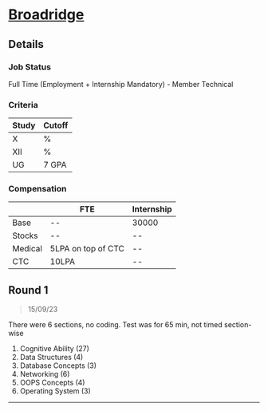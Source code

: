 # [Broadridge](https://www.broadridge.com/)

## Details

### Job Status

Full Time (Employment + Internship Mandatory) - Member Technical

### Criteria

|Study|Cutoff|
|-----|------|
|X|%|
|XII|%|
|UG|7 GPA|

[comment]: # (Any other details go under this. This is a comment)

### Compensation

||FTE|Internship|
|--|-----|------|
|Base|--|30000|
|Stocks|--|--|
|Medical|5LPA on top of CTC|--|
|CTC|10LPA|--|

[comment]: # (Details about the rounds go under this comment.)

## Round 1

> 15/09/23

[comment]: # (Summary of the sections and experience below this comment.)

There were 6 sections, no coding. Test was for 65 min, not timed section-wise

1. Cognitive Ability (27)
2. Data Structures (4)
3. Database Concepts (3)
4. Networking (6)
5. OOPS Concepts (4)
6. Operating System (3)

---
